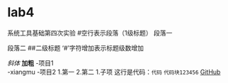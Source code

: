 # lab4
系统工具基础第四次实验
#空行表示段落（1级标题）
段落一

段落二
##二级标题
‘#’字符增加表示标题级数增加

*斜体*
**加粗**
-项目1   
  -xiangmu
-项目2
1.第一
2.第二
  1.子项
这行是代码：`代码`
```代码块123456```
[GitHub](https://github.com)

